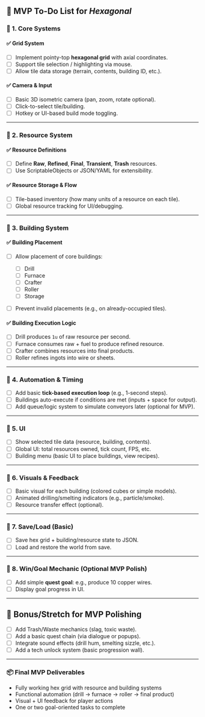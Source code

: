 ## 🧱 MVP To-Do List for *Hexagonal*

### 🔹 1. Core Systems

#### ✅ Grid System

* [ ] Implement pointy-top **hexagonal grid** with axial coordinates.
* [ ] Support tile selection / highlighting via mouse.
* [ ] Allow tile data storage (terrain, contents, building ID, etc.).

#### ✅ Camera & Input

* [ ] Basic 3D isometric camera (pan, zoom, rotate optional).
* [ ] Click-to-select tile/building.
* [ ] Hotkey or UI-based build mode toggling.

---

### 🔹 2. Resource System

#### ✅ Resource Definitions

* [ ] Define **Raw**, **Refined**, **Final**, **Transient**, **Trash** resources.
* [ ] Use ScriptableObjects or JSON/YAML for extensibility.

#### ✅ Resource Storage & Flow

* [ ] Tile-based inventory (how many units of a resource on each tile).
* [ ] Global resource tracking for UI/debugging.

---

### 🔹 3. Building System

#### ✅ Building Placement

* [ ] Allow placement of core buildings:

  * [ ] Drill
  * [ ] Furnace
  * [ ] Crafter
  * [ ] Roller
  * [ ] Storage
* [ ] Prevent invalid placements (e.g., on already-occupied tiles).

#### ✅ Building Execution Logic

* [ ] Drill produces `1u` of raw resource per second.
* [ ] Furnace consumes raw + fuel to produce refined resource.
* [ ] Crafter combines resources into final products.
* [ ] Roller refines ingots into wire or sheets.

---

### 🔹 4. Automation & Timing

* [ ] Add basic **tick-based execution loop** (e.g., 1-second steps).
* [ ] Buildings auto-execute if conditions are met (inputs + space for output).
* [ ] Add queue/logic system to simulate conveyors later (optional for MVP).

---

### 🔹 5. UI

* [ ] Show selected tile data (resource, building, contents).
* [ ] Global UI: total resources owned, tick count, FPS, etc.
* [ ] Building menu (basic UI to place buildings, view recipes).

---

### 🔹 6. Visuals & Feedback

* [ ] Basic visual for each building (colored cubes or simple models).
* [ ] Animated drilling/smelting indicators (e.g., particle/smoke).
* [ ] Resource transfer effect (optional).

---

### 🔹 7. Save/Load (Basic)

* [ ] Save hex grid + building/resource state to JSON.
* [ ] Load and restore the world from save.

---

### 🔹 8. Win/Goal Mechanic (Optional MVP Polish)

* [ ] Add simple **quest goal**: e.g., produce 10 copper wires.
* [ ] Display goal progress in UI.

---

## 🧩 Bonus/Stretch for MVP Polishing

* [ ] Add Trash/Waste mechanics (slag, toxic waste).
* [ ] Add a basic quest chain (via dialogue or popups).
* [ ] Integrate sound effects (drill hum, smelting sizzle, etc.).
* [ ] Add a tech unlock system (basic progression wall).

---

### 📦 Final MVP Deliverables

* Fully working hex grid with resource and building systems
* Functional automation (drill → furnace → roller → final product)
* Visual + UI feedback for player actions
* One or two goal-oriented tasks to complete
